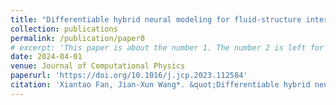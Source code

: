```yaml
---
title: "Differentiable hybrid neural modeling for fluid-structure interaction"
collection: publications
permalink: /publication/paper0
# excerpt: 'This paper is about the number 1. The number 2 is left for future work.'
date: 2024-04-01
venue: Journal of Computational Physics
paperurl: 'https://doi.org/10.1016/j.jcp.2023.112584'
citation: 'Xiantao Fan, Jian-Xun Wang*. &quot;Differentiable hybrid neural modeling for fluid-structure interaction.&quot; <i>Journal of Computational Physics.</i>. 2024, 107749.'
---
```

